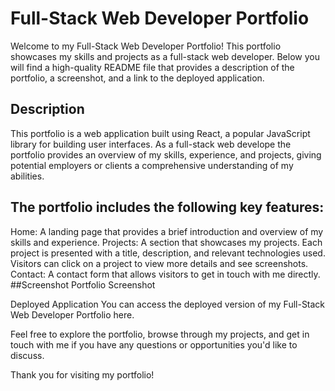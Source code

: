 # Full-Stack Web Developer Portfolio
Welcome to my Full-Stack Web Developer Portfolio! This portfolio showcases my skills and projects as a full-stack web developer. Below you will find a high-quality README file that provides a description of the portfolio, a screenshot, and a link to the deployed application.

## Description
This portfolio is a web application built using React, a popular JavaScript library for building user interfaces. As a full-stack web develope the portfolio provides an overview of my skills, experience, and projects, giving potential employers or clients a comprehensive understanding of my abilities.

## The portfolio includes the following key features:

Home: A landing page that provides a brief introduction and overview of my skills and experience.
Projects: A section that showcases my projects. Each project is presented with a title, description, and relevant technologies used. Visitors can click on a project to view more details and see screenshots.
Contact: A contact form that allows visitors to get in touch with me directly.
##Screenshot
Portfolio Screenshot

Deployed Application
You can access the deployed version of my Full-Stack Web Developer Portfolio here.

Feel free to explore the portfolio, browse through my projects, and get in touch with me if you have any questions or opportunities you'd like to discuss.

Thank you for visiting my portfolio!
